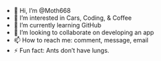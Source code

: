 - 👋 Hi, I’m @Moth668
- 👀 I’m interested in Cars, Coding, & Coffee
- 🌱 I’m currently learning GitHub
- 💞️ I’m looking to collaborate on developing an app
- 📫 How to reach me: comment, message, email
- ⚡ Fun fact: Ants don’t have lungs.

<!---
Moth668/Moth668 is a ✨ special ✨ repository because its `README.md` (this file) appears on your GitHub profile.
You can click the Preview link to take a look at your changes.
--->
